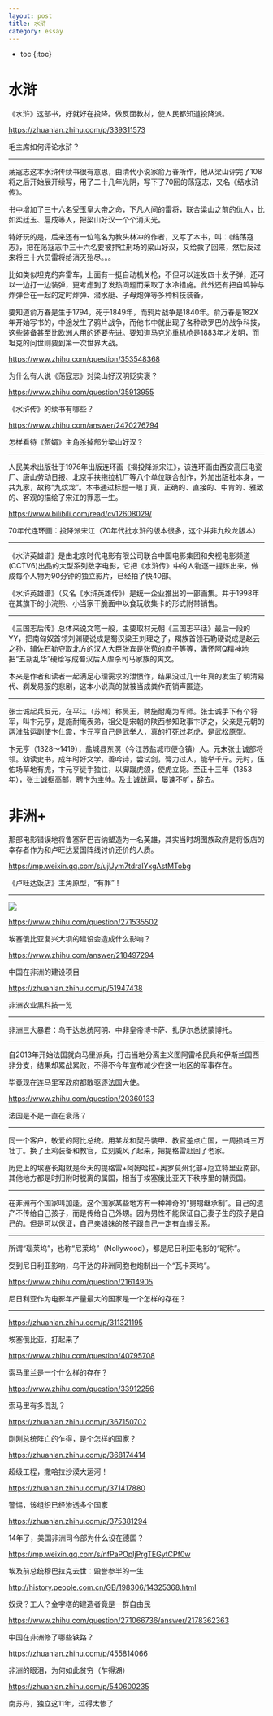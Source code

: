 ```yaml
---
layout: post
title: 水浒
category: essay 
---
```


* toc
{:toc}

# 水浒

《水浒》这部书，好就好在投降。做反面教材，使人民都知道投降派。

https://zhuanlan.zhihu.com/p/339311573

毛主席如何评论水浒？

---

荡寇志这本水浒传续书很有意思，由清代小说家俞万春所作，他从梁山评完了108将之后开始展开续写，用了二十几年光阴，写下了70回的荡寇志，又名《结水浒传》。

书中增加了三十六名受玉皇大帝之命，下凡人间的雷将，联合梁山之前的仇人，比如栾廷玉、扈成等人，把梁山好汉一个个消灭光。

特好玩的是，后来还有一位笔名为教头林冲的作者，又写了本书，叫：《结荡寇志》，把在荡寇志中三十六名要被押往刑场的梁山好汉，又给救了回来，然后反过来将三十六员雷将给消灭殆尽。。。

比如类似坦克的奔雷车，上面有一挺自动机关枪，不但可以连发四十发子弹，还可以一边打一边装弹，更考虑到了发热问题而采取了水冷措施。此外还有把自鸣钟与炸弹合在一起的定时炸弹、潜水艇、子母炮弹等多种科技装备。

要知道俞万春是生于1794，死于1849年，而鸦片战争是1840年。俞万春是182X年开始写书的，中途发生了鸦片战争，而他书中就出现了各种欧罗巴的战争科技，这些装备甚至比欧洲人用的还要先进。要知道马克沁重机枪是1883年才发明，而坦克的问世则要到第一次世界大战。

https://www.zhihu.com/question/353548368

为什么有人说《荡寇志》对梁山好汉明贬实褒？

https://www.zhihu.com/question/35913955

《水浒传》的续书有哪些？

https://www.zhihu.com/answer/2470276794

怎样看待《赘婿》主角杀掉部分梁山好汉？

---

人民美术出版社于1976年出版连环画《揭投降派宋江》，该连环画由西安高压电瓷厂、唐山劳动日报、北京手扶拖拉机厂等八个单位联合创作，外加出版社本身，一共九家，故称“九纹龙”。本书通过标题一眼丁真，正确的、直接的、中肯的、雅致的、客观的描绘了宋江的罪恶一生。

https://www.bilibili.com/read/cv12608029/

70年代连环画：投降派宋江（70年代批水浒的版本很多，这个并非九纹龙版本）

---

《水浒英雄谱》是由北京时代电影有限公司联合中国电影集团和央视电影频道(CCTV6)出品的大型系列数字电影，它把《水浒传》中的人物逐一提炼出来，做成每个人物为90分钟的独立影片，已经拍了快40部。

《水浒英雄谱》（又名《水浒英雄传》）是统一企业推出的一部画集。并于1998年在其旗下的小浣熊、小当家干脆面中以食玩收集卡的形式附带销售。

---

《三国志后传》总体来说文笔一般，主要取材元朝《三国志平话》最后一段的YY，把南匈奴首领刘渊硬说成是蜀汉梁王刘理之子，羯族首领石勒硬说成是赵云之孙，辅佐石勒夺取北方的汉人大臣张宾是张苞的庶子等等，满怀阿Q精神地把“五胡乱华”硬给写成蜀汉后人虐杀司马家族的爽文。

本来是作者和读者一起满足心理需求的泄愤作，结果没过几十年真的发生了明清易代、剃发易服的悲剧，这本小说真的就被当成粪作而销声匿迹。

---

张士诚起兵反元，在平江（苏州）称吴王，聘施耐庵为军师。张士诚手下有个将军，叫卞元亨，是施耐庵表弟，祖父是宋朝的陕西参知政事卞济之，父亲是元朝的两淮盐运副使卞仕震，卞元亨自己是武举人，真的打死过老虎，是武松原型。

卞元亨（1328～1419），盐城县东溟（今江苏盐城市便仓镇）人。元末张士诚部将领。幼读史书，成年时好文学，善吟诗，尝试剑，膂力过人，能举千斤。元时，伍佑场草地有虎，卞元亨徒手独往，以脚蹴虎颌，使虎立毙。至正十三年（1353年），张士诚据高邮，聘卞为主帅。及士诚跋扈，屡谏不听，辞去。

# 非洲+

那部电影错误地将鲁塞萨巴吉纳塑造为一名英雄，其实当时胡图族政府是将饭店的幸存者作为和卢旺达爱国阵线讨价还价的人质。

https://mp.weixin.qq.com/s/ujUym7tdraIYxgAstMTobg

《卢旺达饭店》主角原型，“有罪”！

---

![](/images/img4/Ethiopia.jpg)

https://www.zhihu.com/question/271535502

埃塞俄比亚复兴大坝的建设会造成什么影响？

https://www.zhihu.com/answer/218497294

中国在非洲的建设项目

https://zhuanlan.zhihu.com/p/51947438

非洲农业黑科技一览

---

非洲三大暴君：乌干达总统阿明、中非皇帝博卡萨、扎伊尔总统蒙博托。

---

自2013年开始法国就向马里派兵，打击当地分离主义图阿雷格民兵和伊斯兰国西非分支，结果却累战累败，不得不今年宣布减少在这一地区的军事存在。

毕竟现在连马里军政府都敢驱逐法国大使。

https://www.zhihu.com/question/20360133

法国是不是一直在衰落？

---

同一个客户，敬爱的阿比总统。用某龙和契丹装甲、教官差点亡国，一周损耗三万壮丁。换了土鸡装备和教官，立刻威风了起来，把提格雷赶回了老家。

历史上的埃塞长期就是今天的提格雷+阿姆哈拉+奥罗莫州北部+厄立特里亚南部。其他地方都是时归附时脱离的属国，相当于埃塞俄比亚天下秩序里的朝贡国。

---

在非洲有个国家叫加蓬，这个国家某些地方有一种神奇的“舅甥继承制”。自己的遗产不传给自己孩子，而是传给自己外甥。因为男性不能保证自己妻子生的孩子是自己的。但是可以保证，自己亲姐妹的孩子跟自己一定有血缘关系。

---

所谓“瑙莱坞”，也称“尼莱坞”（Nollywood），都是尼日利亚电影的“昵称”。

受到尼日利亚影响，乌干达的非洲同胞也炮制出一个“瓦卡莱坞”。

https://www.zhihu.com/question/21614905

尼日利亚作为电影年产量最大的国家是一个怎样的存在？

---

https://zhuanlan.zhihu.com/p/311321195

埃塞俄比亚，打起来了

https://www.zhihu.com/question/40795708

索马里兰是一个什么样的存在？

https://www.zhihu.com/question/33912256

索马里有多混乱？

https://zhuanlan.zhihu.com/p/367150702

刚刚总统阵亡的乍得，是个怎样的国家？

https://zhuanlan.zhihu.com/p/368174414

超级工程，撒哈拉沙漠大运河！

https://zhuanlan.zhihu.com/p/371417880

警惕，该组织已经渗透多个国家

https://zhuanlan.zhihu.com/p/375381294

14年了，美国非洲司令部为什么设在德国？

https://mp.weixin.qq.com/s/nfPaPOpIjPrgTEGytCPf0w

埃及前总统穆巴拉克去世：毁誉参半的一生

http://history.people.com.cn/GB/198306/14325368.html

奴隶？工人？金字塔的建造者竟是一群自由民

https://www.zhihu.com/question/271066736/answer/2178362363

中国在非洲修了哪些铁路？

https://zhuanlan.zhihu.com/p/455814066

非洲的眼泪，为何如此贫穷（乍得湖）

https://zhuanlan.zhihu.com/p/540600235

南苏丹，独立这11年，过得太惨了
